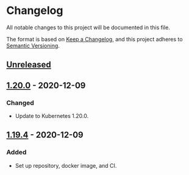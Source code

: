# Changelog

All notable changes to this project will be documented in this file.

The format is based on [Keep a Changelog](https://keepachangelog.com/en/1.0.0/),
and this project adheres to [Semantic Versioning](https://semver.org/spec/v2.0.0.html).



## [Unreleased]

## [1.20.0] - 2020-12-09

### Changed

- Update to Kubernetes 1.20.0.

## [1.19.4] - 2020-12-09

### Added

- Set up repository, docker image, and CI.

[Unreleased]: https://github.com/giantswarm/hyperkube/compare/v1.20.0...HEAD
[1.20.0]: https://github.com/giantswarm/hyperkube/compare/v1.19.4...v1.20.0
[1.19.4]: https://github.com/giantswarm/hyperkube/releases/tag/v1.19.4
